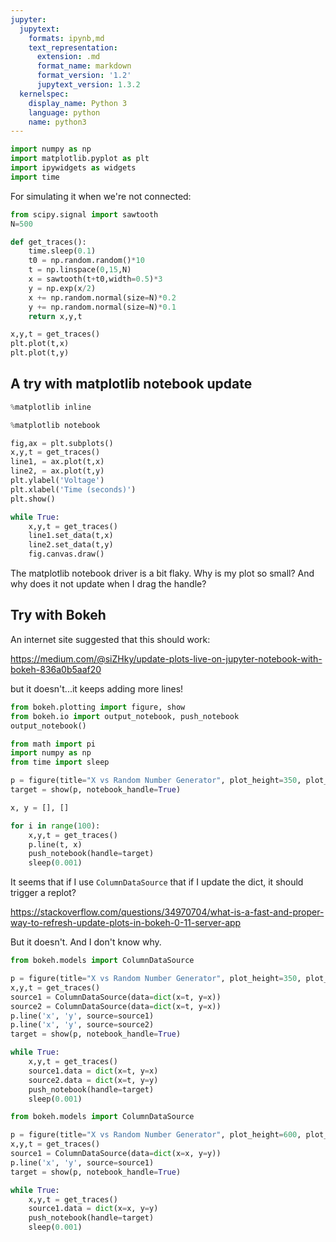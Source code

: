```yaml
---
jupyter:
  jupytext:
    formats: ipynb,md
    text_representation:
      extension: .md
      format_name: markdown
      format_version: '1.2'
      jupytext_version: 1.3.2
  kernelspec:
    display_name: Python 3
    language: python
    name: python3
---
```


```python
import numpy as np
import matplotlib.pyplot as plt
import ipywidgets as widgets
import time
```

For simulating it when we're not connected:

```python
from scipy.signal import sawtooth
N=500

def get_traces():
    time.sleep(0.1)
    t0 = np.random.random()*10
    t = np.linspace(0,15,N)
    x = sawtooth(t+t0,width=0.5)*3
    y = np.exp(x/2)
    x += np.random.normal(size=N)*0.2
    y += np.random.normal(size=N)*0.1
    return x,y,t
```

```python
x,y,t = get_traces()
plt.plot(t,x)
plt.plot(t,y)
```

## A try with matplotlib notebook update


```python
%matplotlib inline
```

```python
%matplotlib notebook
```

```python
fig,ax = plt.subplots()
x,y,t = get_traces()
line1, = ax.plot(t,x)
line2, = ax.plot(t,y)
plt.ylabel('Voltage')
plt.xlabel('Time (seconds)')
plt.show()

while True:
    x,y,t = get_traces()
    line1.set_data(t,x)
    line2.set_data(t,y)
    fig.canvas.draw()
```

The matplotlib notebook driver is a bit flaky. Why is my plot so small? And why does it not update when I drag the handle? 


## Try with Bokeh


An internet site suggested that this should work:

https://medium.com/@siZHky/update-plots-live-on-jupyter-notebook-with-bokeh-836a0b5aaf20

but it doesn't...it keeps adding more lines!

```python
from bokeh.plotting import figure, show
from bokeh.io import output_notebook, push_notebook
output_notebook()

from math import pi
import numpy as np
from time import sleep

p = figure(title="X vs Random Number Generator", plot_height=350, plot_width=800)
target = show(p, notebook_handle=True)

x, y = [], []

for i in range(100):
    x,y,t = get_traces()
    p.line(t, x)
    push_notebook(handle=target)
    sleep(0.001)
```

It seems that if I use `ColumnDataSource` that if I update the dict, it should trigger a replot? 

https://stackoverflow.com/questions/34970704/what-is-a-fast-and-proper-way-to-refresh-update-plots-in-bokeh-0-11-server-app

But it doesn't. And I don't know why.

```python
from bokeh.models import ColumnDataSource

p = figure(title="X vs Random Number Generator", plot_height=350, plot_width=800)
x,y,t = get_traces()
source1 = ColumnDataSource(data=dict(x=t, y=x))
source2 = ColumnDataSource(data=dict(x=t, y=x))
p.line('x', 'y', source=source1)
p.line('x', 'y', source=source2)
target = show(p, notebook_handle=True)

while True:
    x,y,t = get_traces()
    source1.data = dict(x=t, y=x)
    source2.data = dict(x=t, y=y)
    push_notebook(handle=target)
    sleep(0.001)
```

```python
from bokeh.models import ColumnDataSource

p = figure(title="X vs Random Number Generator", plot_height=600, plot_width=600)
x,y,t = get_traces()
source1 = ColumnDataSource(data=dict(x=x, y=y))
p.line('x', 'y', source=source1)
target = show(p, notebook_handle=True)

while True:
    x,y,t = get_traces()
    source1.data = dict(x=x, y=y)
    push_notebook(handle=target)
    sleep(0.001)
```

```python

```
